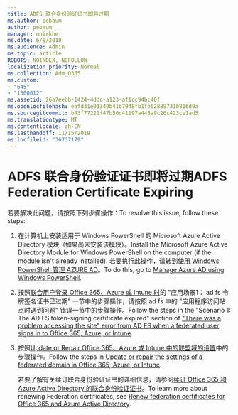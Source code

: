 ```yaml
---
title: ADFS 联合身份验证证书即将过期
ms.author: pebaum
author: pebaum
manager: mnirkhe
ms.date: 6/8/2018
ms.audience: Admin
ms.topic: article
ROBOTS: NOINDEX, NOFOLLOW
localization_priority: Normal
ms.collection: Adm_O365
ms.custom:
- "645"
- "1300012"
ms.assetid: 26a7eebb-1424-4ddc-a123-af1cc94bc40f
ms.openlocfilehash: eafd31e91340b41b7948fb1fe62889731b816d9a
ms.sourcegitcommit: b43f77221f47b50c41197a448a9c26c423ce1ad5
ms.translationtype: MT
ms.contentlocale: zh-CN
ms.lasthandoff: 11/15/2019
ms.locfileid: "36737179"
---
```

# <a name="adfs-federation-certificate-expiring"></a><span data-ttu-id="67707-102">ADFS 联合身份验证证书即将过期</span><span class="sxs-lookup"><span data-stu-id="67707-102">ADFS Federation Certificate Expiring</span></span>

<span data-ttu-id="67707-103">若要解决此问题，请按照下列步骤操作：</span><span class="sxs-lookup"><span data-stu-id="67707-103">To resolve this issue, follow these steps:</span></span>
  
1. <span data-ttu-id="67707-104">在计算机上安装适用于 Windows PowerShell 的 Microsoft Azure Active Directory 模块（如果尚未安装该模块）。</span><span class="sxs-lookup"><span data-stu-id="67707-104">Install the Microsoft Azure Active Directory Module for Windows PowerShell on the computer (if the module isn't already installed).</span></span> <span data-ttu-id="67707-105">若要执行此操作，请转到[使用 Windows PowerShell 管理 AZURE AD](https://aka.ms/aadposh)。</span><span class="sxs-lookup"><span data-stu-id="67707-105">To do this, go to [Manage Azure AD using Windows PowerShell](https://aka.ms/aadposh).</span></span>

2. <span data-ttu-id="67707-106">按照[联合用户登录 Office 365、Azure 或 Intune 时](https://support.microsoft.com/help/2713898/there-was-a-problem-accessing-the-site-error-from-ad-fs-when-a-federat)的 "应用场景1： ad fs 令牌签名证书已过期" 一节中的步骤操作，请按照 ad fs 中的 "应用程序访问站点时遇到问题" 错误一节中的步骤操作。</span><span class="sxs-lookup"><span data-stu-id="67707-106">Follow the steps in the "Scenario 1: The AD FS token-signing certificate expired" section of ["There was a problem accessing the site" error from AD FS when a federated user signs in to Office 365, Azure, or Intune](https://support.microsoft.com/help/2713898/there-was-a-problem-accessing-the-site-error-from-ad-fs-when-a-federat).</span></span>

3. <span data-ttu-id="67707-107">按照[Update or Repair Office 365、Azure 或 Intune 中的联盟域的设置](https://docs.microsoft.com/office365/troubleshoot/security/update-federated-domain-office-365)中的步骤操作。</span><span class="sxs-lookup"><span data-stu-id="67707-107">Follow the steps in [Update or repair the settings of a federated domain in Office 365, Azure, or Intune](https://docs.microsoft.com/office365/troubleshoot/security/update-federated-domain-office-365).</span></span>

    <span data-ttu-id="67707-108">若要了解有关续订联合身份验证证书的详细信息，请参阅[续订 Office 365 和 Azure Active Directory 的联合身份验证证书](https://docs.microsoft.com/azure/active-directory/connect/active-directory-aadconnect-o365-certs)。</span><span class="sxs-lookup"><span data-stu-id="67707-108">To learn more about renewing Federation certificates, see [Renew federation certificates for Office 365 and Azure Active Directory](https://docs.microsoft.com/azure/active-directory/connect/active-directory-aadconnect-o365-certs).</span></span>

